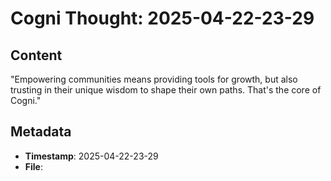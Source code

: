 # Cogni Thought: 2025-04-22-23-29

## Content

"Empowering communities means providing tools for growth, but also trusting in their unique wisdom to shape their own paths. That's the core of Cogni."

## Metadata

- **Timestamp**: 2025-04-22-23-29
- **File**: 
